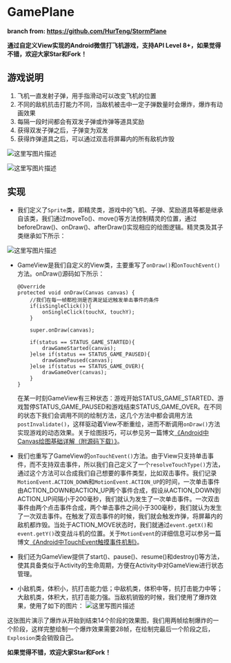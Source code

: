 # GamePlane

**branch from: https://github.com/HurTeng/StormPlane**

**通过自定义View实现的Android微信打飞机游戏，支持API Level 8+，如果觉得不错，欢迎大家Star和Fork！**

游戏说明
----

 1. 飞机一直发射子弹，用手指滑动可以改变飞机的位置
 2. 不同的敌机抗击打能力不同，当敌机被击中一定子弹数量时会爆炸，爆炸有动画效果
 3. 每隔一段时间都会有双发子弹或炸弹等道具奖励
 4. 获得双发子弹之后，子弹变为双发
 5. 获得炸弹道具之后，可以通过双击将屏幕内的所有敌机炸毁

 ![这里写图片描述](https://github.com/iSpring/GamePlane/blob/master/game.png)

 ![这里写图片描述](https://github.com/iSpring/GamePlane/blob/master/screenshot.gif)


实现
--

 - 我们定义了`Sprite`类，即精灵类，游戏中的飞机、子弹、奖励道具等都是继承自该类，我们通过moveTo()、move()等方法控制精灵的位置，通过beforeDraw()、onDraw()、afterDraw()实现相应的绘图逻辑。精灵类及其子类继承如下所示：
 
  ![这里写图片描述](https://github.com/iSpring/GamePlane/blob/master/sprite.png)

 - GameView是我们自定义的View类，主要重写了`onDraw()`和`onTouchEvent()`方法。onDraw()源码如下所示：

	```
	@Override
	protected void onDraw(Canvas canvas) {
	    //我们在每一帧都检测是否满足延迟触发单击事件的条件
	    if(isSingleClick()){
	        onSingleClick(touchX, touchY);
	    }
	
	    super.onDraw(canvas);
	
	    if(status == STATUS_GAME_STARTED){
	        drawGameStarted(canvas);
	    }else if(status == STATUS_GAME_PAUSED){
	        drawGamePaused(canvas);
	    }else if(status == STATUS_GAME_OVER){
	        drawGameOver(canvas);
	    }
	}
	```

    在某一时刻GameView有三种状态：游戏开始STATUS_GAME_STARTED、游戏暂停STATUS_GAME_PAUSED和游戏结束STATUS_GAME_OVER。在不同的状态下我们会调用不同的绘制方法，这几个方法中都会调用方法`postInvalidate()`，这样驱动着View不断重绘，进而不断调用`onDraw()`方法实现游戏的动态效果。关于绘图技巧，可以参见另一篇博文[《Android中Canvas绘图基础详解（附源码下载）》](http://blog.csdn.net/iispring/article/details/49770651)。
 
 - 我们也重写了GameView的`onTouchEvent()`方法。由于View只支持单击事件，而不支持双击事件，所以我们自己定义了一个`resolveTouchType()`方法，通过这个方法可以合成我们自己想要的事件类型，比如双击事件。我们记录`MotionEvent.ACTION_DOWN`和`MotionEvent.ACTION_UP`的时间，一次单击事件由ACTION_DOWN和ACTION_UP两个事件合成，假设从ACTION_DOWN到ACTION_UP间隔小于200毫秒，我们就认为发生了一次单击事件。一次双击事件由两个点击事件合成，两个单击事件之间小于300毫秒，我们就认为发生了一次双击事件。在触发了双击事件的时候，我们就会触发炸弹，将屏幕内的敌机都炸毁。当处于ACTION_MOVE状态时，我们就通过`event.getX()`和`event.getY()`改变战斗机的位置。关于`MotionEvent`的详细信息可以参另一篇博文[《Android中TouchEvent触摸事件机制》](http://blog.csdn.net/iispring/article/details/50364126)。
 
 - 我们还为GameView提供了start()、pause()、resume()和destroy()等方法，使其具备类似于Activity的生命周期，方便在Activity中对GameView进行状态管理。
 
 - 小敌机类，体积小，抗打击能力低；中敌机类，体积中等，抗打击能力中等；大敌机类，体积大，抗打击能力强。当敌机销毁的时候，我们使用了爆炸效果，使用了如下的图片：
  ![这里写图片描述](http://img.blog.csdn.net/20160724162747852)
  
  这张图片演示了爆炸从开始到结束14个阶段的效果图，我们用两帧绘制爆炸的一个阶段，这样完整绘制一个爆炸效果需要28帧，在绘制完最后一个阶段之后，`Explosion`类会销毁自己。
   

**如果觉得不错，欢迎大家Star和Fork！**
